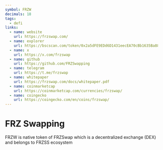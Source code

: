 ```yaml
---
symbol: FRZW
decimals: 18
tags:
  - defi
links:
  - name: website
    url: https://frzswap.com/
  - name: explorer
    url: https://bscscan.com/token/0x2a5dFE9EDd6D1431eecEA70cBb1635Ba88347BaD
  - name: x
    url: https://x.com/frzswap
  - name: github
    url: https://github.com/FRZSwapping
  - name: telegram
    url: https://t.me/frzswap
  - name: whitepaper
    url: https://frzswap.com/docs/whitepaper.pdf
  - name: coinmarketcap
    url: https://coinmarketcap.com/currencies/frzswap/
  - name: coingecko
    url: https://coingecko.com/en/coins/frzswap/
---
```


# FRZ Swapping

FRZW is native token of FRZSwap which is a decentralized exchange (DEX) and belongs to FRZSS ecosystem
